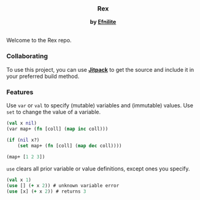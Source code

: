 <div align="center">
<h3>Rex</h3>
<strong>
by <a href="https://github.com/Efnilite">Efnilite</a> </strong>
<br><br>
</div>

Welcome to the Rex repo.

### Collaborating

To use this project, you can use **[Jitpack](https://jitpack.io/#efnilite/rex)** to get the source and include it in your preferred build method.

### Features

Use `var` or `val` to specify (mutable) variables and (immutable) values. 
Use `set` to change the value of a variable.

```clojure
(val x nil)
(var map+ (fn [coll] (map inc coll)))

(if (nil x?)
    (set map+ (fn [coll] (map dec coll))))
    
(map+ [1 2 3])
```

`use` clears all prior variable or value definitions, except ones you specify.

```clojure
(val x 1)
(use [] (+ x 2)) # unknown variable error
(use [x] (+ x 2)) # returns 3
```